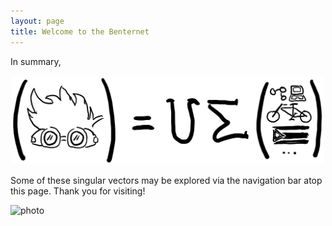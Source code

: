 ```yaml
---
layout: page
title: Welcome to the Benternet 
---
```


In summary,

<p align="middle">
  <img src="https://raw.githubusercontent.com/dbemerydt/dbemerydt.github.io/master/images/benemery_eqn.jpeg" width="500" />
</p>

Some of these singular vectors may be explored via the navigation bar atop this page. Thank you for visiting!


![photo](https://raw.githubusercontent.com/dbemerydt/dbemerydt.github.io/master/images/gg-2023.jpg)


